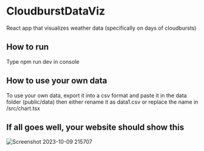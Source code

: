 # CloudburstDataViz
React app that visualizes weather data (specifically on days of cloudbursts)

## How to run
Type npm run dev in console

## How to use your own data
To use your own data, export it into a csv format and paste it in the data folder (public/data)
then either rename it as data1.csv or replace the name in /src/chart.tsx

## If all goes well, your website should show this

![Screenshot 2023-10-09 215707](https://github.com/Dopiumistfg/CloudburstDataViz/assets/91946606/bbc27442-187c-49e9-9447-a87309350af0)
